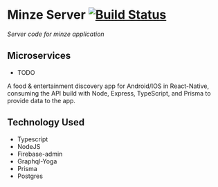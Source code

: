 # Minze Server [![Build Status](https://dev.azure.com/mzeroes/minze/_apis/build/status/minze-server?branchName=master)](https://dev.azure.com/mzeroes/minze/_build/latest?definitionId=2&branchName=master)

*Server code for minze application*

## Microservices

- TODO 

A food & entertainment discovery app for Android/IOS in React-Native, consuming the
API build with Node, Express, TypeScript, and Prisma to provide data to the app.

## **Technology Used**
- Typescript
- NodeJS
- Firebase-admin
- Graphql-Yoga
- Prisma
- Postgres
